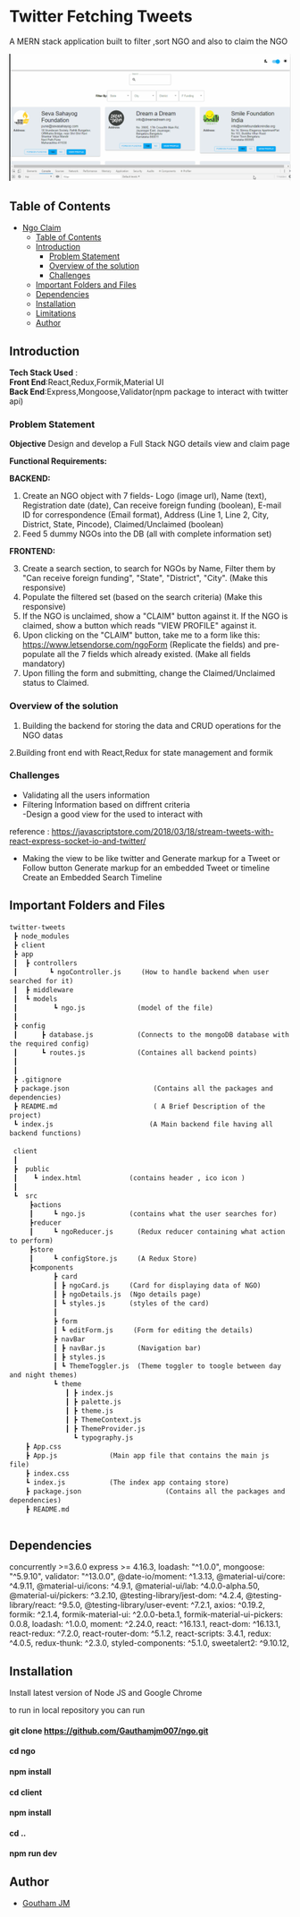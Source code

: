 # Twitter Fetching Tweets

A MERN stack application built to filter ,sort NGO and also to claim the NGO

![](ngo.gif)

## Table of Contents

- [Ngo Claim](#ngo-claim)
  - [Table of Contents](#table-of-contents)
  - [Introduction](#introduction)
    - [Problem Statement](#problem-statement)
    - [Overview of the solution](#overview-of-the-solution)
    - [Challenges](#challenges)
  - [Important Folders and Files](#important-folders-and-files)
  - [Dependencies](#dependencies)
  - [Installation](#installation)
  - [Limitations](#Limitations)
  - [Author](#author)

## Introduction

**Tech Stack Used** : <br/>
**Front End**:React,Redux,Formik,Material UI <br/>
**Back End**:Express,Mongoose,Validator(npm package to interact with twitter api) <br/>

### Problem Statement

**Objective** Design and develop a Full Stack NGO details view and claim page<br/>

**Functional Requirements:**

**BACKEND:**<br/>

1. Create an NGO object with 7 fields- Logo (image url), Name (text), Registration date (date), Can receive foreign funding (boolean), E-mail ID for correspondence (Email format), Address (Line 1, Line 2, City, District, State, Pincode), Claimed/Unclaimed (boolean)<br/>
2. Feed 5 dummy NGOs into the DB (all with complete information set)<br/>

**FRONTEND:**<br/>

3. Create a search section, to search for NGOs by Name, Filter them by "Can receive foreign funding", "State", "District", "City". (Make this responsive)<br/>
4. Populate the filtered set (based on the search criteria) (Make this responsive)<br/>
5. If the NGO is unclaimed, show a "CLAIM" button against it. If the NGO is claimed, show a button which reads "VIEW PROFILE" against it.<br/>
6. Upon clicking on the "CLAIM" button, take me to a form like this: https://www.letsendorse.com/ngoForm (Replicate the fields) and pre-populate all the 7 fields which already existed. (Make all fields mandatory)<br/>
7. Upon filling the form and submitting, change the Claimed/Unclaimed status to Claimed.<br/>

### Overview of the solution

1. Building the backend for storing the data and CRUD operations for the NGO datas<br/>

2.Building front end with React,Redux for state management and formik <br/>

### Challenges

- Validating all the users information<br/>
- Filtering Information based on diffrent criteria <br/>
  -Design a good view for the used to interact with <br/>

reference : https://javascriptstore.com/2018/03/18/stream-tweets-with-react-express-socket-io-and-twitter/<br/>

- Making the view to be like twitter and Generate markup for a Tweet or Follow button
  Generate markup for an embedded Tweet or timeline
  Create an Embedded Search Timeline <br/>

## Important Folders and Files

```
twitter-tweets
 ┣ node_modules
 ┣ client
 ┣ app
 ┃  ┣ controllers
 ┃        ┗ ngoController.js     (How to handle backend when user searched for it)
 ┃  ┣ middleware
 ┃  ┗ models
 ┃         ┗ ngo.js             (model of the file)
 ┃
 ┣ config
 ┃      ┣ database.js           (Connects to the mongoDB database with the required config)
 ┃      ┗ routes.js             (Containes all backend points)
 ┃
 ┃
 ┣ .gitignore
 ┣ package.json                     (Contains all the packages and dependencies)
 ┣ README.md                        ( A Brief Description of the project)
 ┗ index.js                        (A Main backend file having all backend functions)

 client
 ┃
 ┣  public
 ┃    ┗ index.html            (contains header , ico icon )
 ┃
 ┗	src
     ┣actions
     ┃     ┗ ngo.js           (contains what the user searches for)
     ┣reducer
     ┃     ┗ ngoReducer.js      (Redux reducer containing what action to perform)
     ┣store
     ┃     ┗ configStore.js     (A Redux Store)
     ┣components
           ┣ card
           ┃ ┣ ngoCard.js     (Card for displaying data of NGO)
           ┃ ┣ ngoDetails.js  (Ngo details page)
           ┃ ┗ styles.js      (styles of the card)
           ┃
           ┣ form
           ┃ ┗ editForm.js     (Form for editing the details)
           ┣ navBar
           ┃ ┣ navBar.js        (Navigation bar)
           ┃ ┣ styles.js
           ┃ ┗ ThemeToggler.js  (Theme toggler to toogle between day and night themes)
           ┗ theme
              ┃ ┣ index.js
              ┃ ┣ palette.js
              ┃ ┣ theme.js
              ┃ ┣ ThemeContext.js
              ┃ ┣ ThemeProvider.js
                ┗ typography.js
    ┣ App.css
    ┣ App.js             (Main app file that contains the main js file)
    ┣ index.css
    ┗ index.js           (The index app containg store)
    ┣ package.json                     (Contains all the packages and dependencies)
    ┣ README.md


```

## Dependencies

concurrently >=3.6.0
express >= 4.16.3,
loadash: "^1.0.0",
mongoose: "^5.9.10",
validator: "^13.0.0",
@date-io/moment: ^1.3.13,
@material-ui/core: ^4.9.11,
@material-ui/icons: ^4.9.1,
@material-ui/lab: ^4.0.0-alpha.50,
@material-ui/pickers: ^3.2.10,
@testing-library/jest-dom: ^4.2.4,
@testing-library/react: ^9.5.0,
@testing-library/user-event: ^7.2.1,
axios: ^0.19.2,
formik: ^2.1.4,
formik-material-ui: ^2.0.0-beta.1,
formik-material-ui-pickers: 0.0.8,
loadash: ^1.0.0,
moment: ^2.24.0,
react: ^16.13.1,
react-dom: ^16.13.1,
react-redux: ^7.2.0,
react-router-dom: ^5.1.2,
react-scripts: 3.4.1,
redux: ^4.0.5,
redux-thunk: ^2.3.0,
styled-components: ^5.1.0,
sweetalert2: ^9.10.12,

## Installation

Install latest version of Node JS and Google Chrome<br/>

to run in local repository you can run <br/>

#### git clone https://github.com/Gauthamjm007/ngo.git

#### cd ngo

#### npm install

#### cd client

#### npm install

#### cd ..

#### npm run dev

## Author

- [Goutham JM](https://gauthamjm007.github.io/portfolio/)
